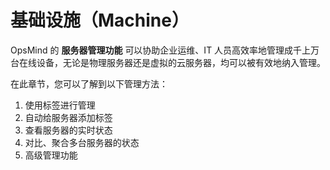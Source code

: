 # 基础设施（Machine）

OpsMind 的 **服务器管理功能** 可以协助企业运维、IT 人员高效率地管理成千上万台在线设备，无论是物理服务器还是虚拟的云服务器，均可以被有效地纳入管理。

在此章节，您可以了解到以下管理方法：

1. 使用标签进行管理
2. 自动给服务器添加标签
3. 查看服务器的实时状态
4. 对比、聚合多台服务器的状态
5. 高级管理功能

